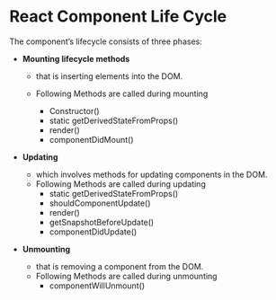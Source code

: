 # React Component Life Cycle

The component’s lifecycle consists of three phases:

- **Mounting lifecycle methods**

  - that is inserting elements into the DOM.

  - Following Methods are called during mounting
    - Constructor()
    - static getDerivedStateFromProps()
    - render()
    - componentDidMount()

- **Updating**
  - which involves methods for updating components in the DOM.
  - Following Methods are called during updating
    - static getDerivedStateFromProps()
    - shouldComponentUpdate()
    - render()
    - getSnapshotBeforeUpdate()
    - componentDidUpdate()
- **Unmounting**
  - that is removing a component from the DOM.
  - Following Methods are called during unmounting
    - componentWillUnmount()
